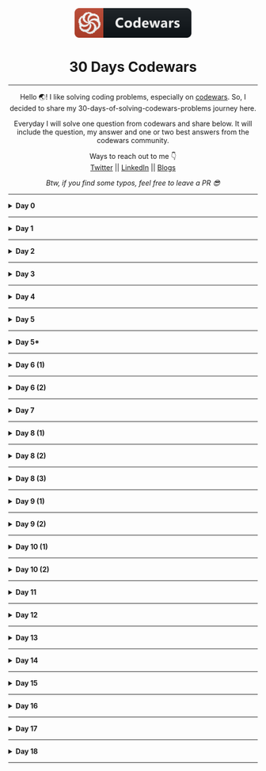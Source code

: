 <div align="center">
  <img height="60" src="./assets/codewars_button_icon.png">
  <h1>30 Days Codewars</h1>

---

<span>Hello 🌏! I like solving coding problems, especially on <a href="https://www.codewars.com/">codewars</a>. So, I decided to share my 30-days-of-solving-codewars-problems journey here.</span>

<span>Everyday I will solve one question from codewars and share below. It will include the question, my answer and one or two best answers from the codewars community.</span>

Ways to reach out to me 👇 <br />
<a target="_blank" href="https://twitter.com/nomanoff_tech">Twitter</a> || <a href="https://www.linkedin.com/in/me-adam/">LinkedIn</a> || <a href="https://dev.to/nomanoff_tech">Blogs</a>

_Btw, if you find some typos, feel free to leave a PR 😎_

</div>

---

<details><summary><b>Day 0</b></summary>

#### Even or Odd?

> 8 kyu

###### Description:

> Create a function that takes an integer as an argument and returns "Even" for even numbers or "Odd" for odd numbers.

```javascript
function even_or_odd(number) {}

even_or_odd();
```

<details><summary><b>My Answer</b></summary>

```javascript
function even_or_odd(number) {
  return number % 2 === 0 ? "Even" : "Odd";
}
```

</details>

<details><summary><b>Best Answer</b></summary>

```javascript
function even_or_odd(number) {
  return number % 2 ? "Odd" : "Even";
}
```

</details>

</details>

---

<details><summary><b>Day 1</b></summary>

#### Stop gninnipS My sdroW!

> 6 kyu

###### Description:

> Write a function that takes in a string of one or more words, and returns the same string, but with all five or more letter words reversed (Just like the name of this Kata). Strings passed in will consist of only letters and spaces. Spaces will be included only when more than one word is present.

> Examples: spinWords( "Hey fellow warriors" ) => returns "Hey wollef sroirraw" spinWords( "This is a test") => returns "This is a test" spinWords( "This is another test" )=> returns "This is rehtona test"

```javascript
function spinWords(string) {
  //TODO Have fun :)
}
```

<details><summary><b>My Answer 😅</b></summary>

```javascript
function spinWords(string) {
  let words = string.split(" ");

  let newWords = words.map((word) =>
    word.length >= 5 ? word.split("").reverse().join("") : word
  );

  return newWords.join(" ");
}
```

</details>

<details><summary><b>Best Answers ✅</b></summary>

> Top ranked answer (writter by a human 😅):

```javascript
function spinWords(words) {
  return words
    .split(" ")
    .map(function (word) {
      return word.length > 4 ? word.split("").reverse().join("") : word;
    })
    .join(" ");
}
```

> 2nd ranked answer 👀:

```javascript
function spinWords(string){
  return string.replace(/\w{5,}/g, function(w) { return w.split('').reverse().join('') })
}
}
```

</details>

</details>

---

<details><summary><b>Day 2</b></summary>

#### Sum of Digits / Digital Root

> 6 kyu

###### Description:

> [Digital root](https://en.wikipedia.org/wiki/Digital_root) is the recursive sum of all the digits in a number.

> Given n, take the sum of the digits of n. If that value has more than one digit, continue reducing in this way until a single-digit number is produced. The input will be a non-negative integer.

> Examples:

```javascript
    16  -->  1 + 6 = 7
   942  -->  9 + 4 + 2 = 15  -->  1 + 5 = 6
132189  -->  1 + 3 + 2 + 1 + 8 + 9 = 24  -->  2 + 4 = 6
493193  -->  4 + 9 + 3 + 1 + 9 + 3 = 29  -->  2 + 9 = 11  -->  1 + 1 = 2
```

> Start here:

```javascript
function digital_root(n) {
  // ...
}
```

<details><summary><b>My Answer 😅</b></summary>

```javascript
function digital_root(n) {
  let newNum;
  let justNum = n
    .toString()
    .split("")
    .map((num) => parseInt(num, 10));

  newNum = justNum.reduce((partialSum, a) => partialSum + a, 0);

  if (newNum.toString().length > 1) {
    return digital_root(newNum);
  } else {
    return newNum;
  }
}
```

</details>

<details><summary><b>Best Answers ✅</b></summary>

> Top ranked answer, wtf? 🤯:

```javascript
function digital_root(n) {
  return ((n - 1) % 9) + 1;
}
```

<details><summary><b>Top comments for this solution. Just read for fun 😅</b></summary>

> - dude speaks matrix languague

> - mathematics!

> - what kind of sorcery is this?

> - my brain is damaged!

> - wait, what?

> - hmmm... wtf? totally mind boggling

> - bruh!!!

> - I am not a coder.

> - The simplicity is extremely frustrating. Thank you

> - I am quitting programming after this

</details>

> 2nd ranked answer 👍:

```javascript
function digital_root(n) {
  if (n < 10) return n;

  return digital_root(
    n
      .toString()
      .split("")
      .reduce(function (acc, d) {
        return acc + +d;
      }, 0)
  );
}
```

</details>

</details>

---

<details><summary><b>Day 3</b></summary>

#### Disemvowel Trolls

> 7 kyu

###### Description:

> Trolls are attacking your comment section! A common way to deal with this situation is to remove all of the vowels from the trolls' comments, neutralizing the threat. Your task is to write a function that takes a string and return a new string with all vowels removed. For example, the string "This website is for losers LOL!" would become "Ths wbst s fr lsrs LL!".

> Note: for this kata y isn't considered a vowel.

```javascript
function disemvowel(str) {
  return str;
}
```

<details><summary><b>My Answer 😅</b></summary>

```javascript
function disemvowel(str) {
  return str
    .split(" ")
    .map((x) => x.replace(/[aAeEiIoOuU]/g, ""))
    .join(" ");
}
```

</details>

<details><summary><b>Best Answers ✅</b></summary>

> Top ranked answer (writter by a human 😅):

```javascript
function disemvowel(str) {
  return str.replace(/[aeiou]/gi, "");
}
```

> 2nd ranked answer 👀:

```javascript
function disemvowel(str) {
  var vowels = ["a", "e", "i", "o", "u"];

  return str
    .split("")
    .filter(function (el) {
      return vowels.indexOf(el.toLowerCase()) == -1;
    })
    .join("");
}
```

</details>

</details>

---

<details><summary><b>Day 4</b></summary>

#### Array.diff

> 6 kyu

###### Description:

> Your goal in this kata is to implement a difference function, which subtracts one list from another and returns the result.

> It should remove all values from list a, which are present in list b keeping their order.

```javascript
arrayDiff([1, 2], [1]) == [2];
```

> If a value is present in b, all of its occurrences must be removed from the other:

```javascript
arrayDiff([1, 2, 2, 2, 3], [2]) == [1, 3];
```

<details><summary><b>My Answers 😅</b></summary>

```javascript
// Solution 1:
function arrayDiff(a, b) {
  return a.filter((val) => !b.includes(val));
}

// Solution 2:
function arrayDiff(a, b) {
  return a.filter((val) => b.indexOf(val) === -1);
}
```

</details>

<details><summary><b>Best Answers ✅</b></summary>

> Top ranked answer 🤯:

```javascript
function array_diff(a, b) {
  return a.filter((e) => !b.includes(e));
}
```

> 2nd ranked answer 👍:

```javascript
function array_diff(a, b) {
  return a.filter(function (x) {
    return b.indexOf(x) == -1;
  });
}
```

</details>

</details>

---

<details><summary><b>Day 5</b></summary>

####

> 7 kyu

###### Description:

> In this little assignment you are given a string of space separated numbers, and have to return the highest and lowest number.

> _Examples:_

```javascript
highAndLow("1 2 3 4 5"); // return "5 1"
highAndLow("1 2 -3 4 5"); // return "5 -3"
highAndLow("1 9 3 4 -5"); // return "9 -5"
```

> _Notes:_

- All numbers are valid Int32, no need to validate them.
- There will always be at least one number in the input string.
- Output string must be two numbers separated by a single space, and highest number is first.

<details><summary><b>My Answer 😅</b></summary>

```javascript
function highAndLow(numbers) {
  let n1 = numbers.split(" ").reduce((a, b) => `${Math.min(a, b)}`);
  let n2 = numbers.split(" ").reduce((a, b) => `${Math.max(a, b)}`);

  return `${n2} ${n1}`;
}
```

</details>

<details><summary><b>Best Answers ✅</b></summary>

> Top ranked answer 🤯:

```javascript
function highAndLow(numbers) {
  numbers = numbers.split(" ").map(Number);
  return Math.max.apply(0, numbers) + " " + Math.min.apply(0, numbers);
}
```

> 2nd ranked answer 👍:

```javascript
function highAndLow(numbers) {
  numbers = numbers.split(" ");
  return `${Math.max(...numbers)} ${Math.min(...numbers)}`;
}
```

</details>

</details>

---

<details><summary><b>Day 5*</b></summary>

####

> 6 kyu

###### Description:

> Jamie is a programmer, and James' girlfriend. She likes diamonds, and wants a diamond string from James. Since James doesn't know how to make this happen, he needs your help.

> You need to return a string that looks like a diamond shape when printed on the screen, using asterisk (\*) characters. Trailing spaces should be removed, and every line must be terminated with a newline character (\n).

> Return `null/nil/None/...` if the input is an even number or negative, as it is not possible to print a diamond of even or negative size.

###### Examples

_A size 3 diamond:_

```javascript
 *
***
 *
```

...which would appear as a string of `" *\n***\n *\n"`

_A size 5 diamond:_

```javascript
  *
 ***
*****
 ***
  *
```

...that is:

`" *\n ***\n*****\n ***\n *\n"`

<details><summary><b>My Answer 😅</b></summary>

> Sorry, I couldn't think of an answer for this one so I had to unlock the solution 😅
> So, I don't count this one 😉

</details>

<details><summary><b>Best Answers ✅</b></summary>

> Top ranked answer 🤯:

```javascript
function diamond(n) {
  if (n <= 0 || n % 2 === 0) return null;
  str = "";
  for (let i = 0; i < n; i++) {
    let len = Math.abs((n - 2 * i - 1) / 2);
    str += " ".repeat(len);
    str += "*".repeat(n - 2 * len);
    str += "\n";
  }
  return str;
}
```

> 2nd ranked answer 👍:

```javascript
function diamond(n) {
  if (n % 2 == 0 || n < 1) return null;
  var x = 0,
    add,
    diam = line(x, n);
  while ((x += 2) < n) {
    add = line(x / 2, n - x);
    diam = add + diam + add;
  }
  return diam;
} //z.

function repeat(str, x) {
  return Array(x + 1).join(str);
}
function line(spaces, stars) {
  return repeat(" ", spaces) + repeat("*", stars) + "\n";
}
```

</details>

</details>

---

<details><summary><b>Day 6 (1)</b></summary>

####

> 6 kyu

###### Description:

> You probably know the "like" system from Facebook and other pages. People can "like" blog posts, pictures or other items. We want to create the text that should be displayed next to such an item.

> Implement the function which takes an array containing the names of people that like an item. It must return the display text as shown in the examples:

```javascript
[]                                -->  "no one likes this"
["Peter"]                         -->  "Peter likes this"
["Jacob", "Alex"]                 -->  "Jacob and Alex like this"
["Max", "John", "Mark"]           -->  "Max, John and Mark like this"
["Alex", "Jacob", "Mark", "Max"]  -->  "Alex, Jacob and 2 others like this"
```

> Note: For 4 or more names, the number in `"and 2 others"` simply increases.

<details><summary><b>My solution 😅</b></summary>

```javascript
function likes(names) {
  if (names.length === 0) {
    return "no one likes this";
  } else if (names.length === 1) {
    return `${names[0]} likes this`;
  } else if (names.length === 2) {
    return `${names[0]} and ${names[1]} like this`;
  } else if (names.length === 3) {
    return `${names[0]}, ${names[1]} and ${names[2]} like this`;
  }
  return `${names[0]}, ${names[1]} and ${names.length - 2} others like this`;
}
```

</details>

<details><summary><b>Best solutions ✅</b></summary>

> Top ranked answer (...meh) 👍:

```javascript
function likes(names) {
  names = names || [];
  switch (names.length) {
    case 0:
      return "no one likes this";
      break;
    case 1:
      return names[0] + " likes this";
      break;
    case 2:
      return names[0] + " and " + names[1] + " like this";
      break;
    case 3:
      return names[0] + ", " + names[1] + " and " + names[2] + " like this";
      break;
    default:
      return (
        names[0] +
        ", " +
        names[1] +
        " and " +
        (names.length - 2) +
        " others like this"
      );
  }
}
```

> 2nd ranked answer (clever 😁):

```javascript
function likes(names) {
  return {
    0: "no one likes this",
    1: `${names[0]} likes this`,
    2: `${names[0]} and ${names[1]} like this`,
    3: `${names[0]}, ${names[1]} and ${names[2]} like this`,
    4: `${names[0]}, ${names[1]} and ${names.length - 2} others like this`,
  }[Math.min(4, names.length)];
}
```

</details>

</details>

---

<details><summary><b>Day 6 (2)</b></summary>

####

> 7 kyu

###### Description:

> Your task is to make a function that can take any non-negative integer as an argument and return it with its digits in descending order. Essentially, rearrange the digits to create the highest possible number.

> Examples:

Input: `42145` Output: `54421`

Input:` 145263` Output: `654321`

Input: `123456789` Output: `987654321`

<details><summary><b>My solution 😅</b></summary>

```javascript
function descendingOrder(n) {
  let str = n
    .toString()
    .split("")
    .sort((a, b) => a - b)
    .reverse()
    .join("");

  return parseInt(str, 10);
}
```

</details>

<details><summary><b>Best solutions ✅</b></summary>

> Top ranked answer 👍:

```javascript
function descendingOrder(n) {
  return parseInt(String(n).split("").sort().reverse().join(""));
}
```

> 2nd ranked answer ✅:

```javascript
function descendingOrder(n) {
  return +(n + "")
    .split("")
    .sort(function (a, b) {
      return b - a;
    })
    .join("");
}
```

</details>

</details>

---

<details><summary><b>Day 7</b></summary>

####

> 6 kyu

###### Description:

>

> Examples:

<details><summary><b>My solution 😅</b></summary>

> tolerable 🥱

```javascript
function createPhoneNumber(numbers) {
  let str = numbers.join("");

  return `(${str.slice(0, 3)}) ${str.slice(3, 6)}-${str.slice(6, 10)}`;
}
```

</details>

<details><summary><b>Best solutions ✅</b></summary>

> Top ranked answer very clever 🔥. Imho:

```javascript
function createPhoneNumber(numbers) {
  var format = "(xxx) xxx-xxxx";

  for (var i = 0; i < numbers.length; i++) {
    format = format.replace("x", numbers[i]);
  }

  return format;
}
```

> 2nd ranked answer ✅. Similar to mine huh?

```javascript
function createPhoneNumber(numbers) {
  numbers = numbers.join("");
  return (
    "(" +
    numbers.substring(0, 3) +
    ") " +
    numbers.substring(3, 6) +
    "-" +
    numbers.substring(6)
  );
}
```

</details>

</details>

---

<details><summary><b>Day 8 (1)</b></summary>

#### Find The Parity Outlier

> 6 kyu

###### Description:

> You are given an array (which will have a length of at least 3, but could be very large) containing integers. The array is either entirely comprised of odd integers or entirely comprised of even integers except for a single integer `N`. Write a method that takes the array as an argument and returns this "outlier" `N`.

> Examples:

```javascript

[2, 4, 0, 100, 4, 11, 2602, 36]
Should return: 11 (the only odd number)

[160, 3, 1719, 19, 11, 13, -21]
Should return: 160 (the only even number)

```

<details><summary><b>My solution 😅</b></summary>

> tolerable 🥱

```javascript
function findOutlier(integers) {
  //your code here
  let arr1 = [];
  let arr2 = [];

  integers.filter((i) => (i % 2 === 0 ? arr1.push(i) : arr2.push(i)));

  return arr1.length > arr2.length ? arr2[0] : arr1[0];
}
```

</details>

<details><summary><b>Best solutions ✅</b></summary>

> Top ranked answer:

```javascript
function findOutlier(int) {
  var even = int.filter((a) => a % 2 == 0);
  var odd = int.filter((a) => a % 2 !== 0);
  return even.length == 1 ? even[0] : odd[0];
}
```

> 2nd ranked answer ✅

```javascript
function findOutlier(integers) {
  return integers.slice(0, 3).filter(even).length >= 2
    ? integers.find(odd)
    : integers.find(even);
}
function even(num) {
  return num % 2 == 0;
}
function odd(num) {
  return !even(num);
}
```

</details>

</details>

---

<details><summary><b>Day 8 (2)</b></summary>

#### Get the Middle Character

> 7 kyu

###### Description:

> You are going to be given a word. Your job is to return the middle character of the word. If the word's length is odd, return the middle character. If the word's length is even, return the middle 2 characters.

Examples:

```javascript
Kata.getMiddle("test") should return "es"

Kata.getMiddle("testing") should return "t"

Kata.getMiddle("middle") should return "dd"

Kata.getMiddle("A") should return "A"
```

<details><summary><b>My solution 😅</b></summary>

> tolerable 🥱

```javascript
function getMiddle(s) {
  let l = s.length;

  return l % 2 !== 0 ? s[l / 2 - 0.5] : `${s[l / 2 - 1]}${s[l / 2]}`;
}
```

</details>

<details><summary><b>Best solutions ✅</b></summary>

> Top ranked answer, meh...

```javascript
function getMiddle(s) {
  return s.substr(Math.ceil(s.length / 2 - 1), s.length % 2 === 0 ? 2 : 1);
}
```

> 2nd ranked answer ✅

```javascript
function getMiddle(s) {
  var middle = s.length / 2;
  return s.length % 2
    ? s.charAt(Math.floor(middle))
    : s.slice(middle - 1, middle + 1);
}
```

</details>

</details>

---

<details><summary><b>Day 8 (3)</b></summary>

#### Bit Counting

> 6 kyu

###### Description:

> Write a function that takes an integer as input, and returns the number of bits that are equal to one in the binary representation of that number. You can guarantee that input is non-negative.

Examples:

> The binary representation of `1234` is `10011010010`, so the function should return `5` in this case

<details><summary><b>My solution 😅</b></summary>

> Had no idea what binary was 🥲, but still...

```javascript
var countBits = function (n) {
  return n
    .toString(2)
    .split("")
    .filter((a) => a === "1").length;
};
```

</details>

<details><summary><b>Best solutions ✅</b></summary>

> Top ranked answer, one line 😬. Similar to mine, huh?

```javascript
countBits = (n) => n.toString(2).split("0").join("").length;
```

> 2nd ranked answer. I have no idea what is going on below 🤨

```javascript
function countBits(n) {
  for (c = 0; n; n >>= 1) c += n & 1;
  return c;
}
```

</details>

</details>

---

<details><summary><b>Day 9 (1)</b></summary>

#### Counting Duplicates

> 6 kyu

###### Description:

Count the number of Duplicates

> Write a function that will return the count of distinct case-insensitive alphabetic characters and numeric digits that occur more than once in the input string. The input string can be assumed to contain only alphabets (both uppercase and lowercase) and numeric digits.

Example:

> "abcde" -> 0 `# no characters repeats more than once`
> "aabbcde" -> 2 `# 'a' and 'b'`
> "aabBcde" -> 2 `# 'a' occurs twice and 'b' twice (`b`and`B`)`
> "indivisibility" -> 1 `# 'i' occurs six times`
> "Indivisibilities" -> 2 `# 'i' occurs seven times and 's' occurs twice`
> "aA11" -> 2 `# 'a' and '1'`
> "ABBA" -> 2 `# 'A' and 'B' each occur twice`

<details><summary><b>My solution 😅</b></summary>

```javascript
function duplicateCount(text) {
  let arr1 = text.toLowerCase().split("");
  let arr2 = [];
  arr1.filter((item, i) => {
    if (arr2.indexOf(item) === -1) {
      if (arr1.indexOf(item) !== i) {
        arr2.push(item);
      }
    }
    return arr2;
  });

  return arr2.length;
}
```

</details>

<details><summary><b>Best solutions ✅</b></summary>

> Top ranked answer 😐:

```javascript
function duplicateCount(text) {
  return (
    text
      .toLowerCase()
      .split("")
      .sort()
      .join("")
      .match(/([^])\1+/g) || []
  ).length;
}
```

> 2nd ranked answer ✅

```javascript
function duplicateCount(text) {
  return text
    .toLowerCase()
    .split("")
    .filter(function (val, i, arr) {
      return arr.indexOf(val) !== i && arr.lastIndexOf(val) === i;
    }).length;
}
```

</details>

</details>

---

<details><summary><b>Day 9 (2)</b></summary>

####

> 7 kyu

###### Description:

> An isogram is a word that has no repeating letters, consecutive or non-consecutive. Implement a function that determines whether a string that contains only letters is an isogram. Assume the empty string is an isogram. Ignore letter case.

Example: (Input --> Output)

```javascript
"Dermatoglyphics" --> true
"aba" --> false
"moOse" --> false (ignore letter case)
```

<details><summary><b>My solution 😅</b></summary>

```javascript
function isIsogram(str) {
  return (
    str
      .toLowerCase()
      .split("")
      .filter((item, pos, arr) => arr.indexOf(item) == pos).length == str.length
  );
}
```

</details>

<details><summary><b>Best solutions ✅</b></summary>

> Top ranked answer 😐:

```javascript
function isIsogram(str) {
  return !/(\w).*\1/i.test(str);
}
```

> 2nd ranked answer ✅

```javascript
function isIsogram(str) {
  return new Set(str.toUpperCase()).size == str.length;
}
```

</details>

</details>

---

<details><summary><b>Day 10 (1)</b></summary>

#### List Filtering

> 7 kyu

###### Description:

> In this kata you will create a function that takes a list of non-negative integers and strings and returns a new list with the strings filtered out.

Example:

```javascript
filter_list([1, 2, "a", "b"]) == [1, 2];
filter_list([1, "a", "b", 0, 15]) == [1, 0, 15];
filter_list([1, 2, "aasf", "1", "123", 123]) == [1, 2, 123];
```

<details><summary><b>My solution 😅</b></summary>

> I literally spent less than a minute 🥱

```javascript
function filter_list(l) {
  // Return a new array with the strings filtered out
  return l.filter((a) => typeof a === "number");
}
```

</details>

<details><summary><b>Best solutions ✅</b></summary>

> Top ranked answer 😐:

```javascript
function filter_list(l) {
  return l.filter(function (v) {
    return typeof v == "number";
  });
}
```

> 2nd ranked answer ✅

```javascript
function filter_list(l) {
  return l.filter((e) => Number.isInteger(e));
}
```

</details>

</details>

---

<details><summary><b>Day 10 (2)</b></summary>

#### Duplicate Encoder

> 6 kyu

###### Description:

> The goal of this exercise is to convert a string to a new string where each character in the new string is `"("` if that character appears only once in the original string, or `")"` if that character appears more than once in the original string. Ignore capitalization when determining if a character is a duplicate.

Example:

```javascript
"din"      =>  "((("
"recede"   =>  "()()()"
"Success"  =>  ")())())"
"(( @"     =>  "))(("
```

<details><summary><b>My solution 😅</b></summary>

> I..., I solved it 🥲

```javascript
function duplicateEncode(word) {
  let arr1 = word.toLowerCase().split("");
  let arr2 = [];

  arr1.filter((item, i) => {
    if (arr2.indexOf(item) === -1) {
      if (arr1.indexOf(item) !== i) {
        arr2.push(item);
      }
    }
    return arr2;
  });

  let arr3 = [];

  word
    .toLowerCase()
    .split("")
    .filter((a) => (arr2.includes(a) ? arr3.push(")") : arr3.push("(")));

  return arr3.join("");
}
```

</details>

<details><summary><b>Best solutions ✅</b></summary>

> Top ranked answer ✅:

```javascript
function duplicateEncode(word) {
  return word
    .toLowerCase()
    .split("")
    .map(function (a, i, w) {
      return w.indexOf(a) == w.lastIndexOf(a) ? "(" : ")";
    })
    .join("");
}
```

> 2nd ranked answer ✅

```javascript
function duplicateEncode(word) {
  word = word.toLowerCase();
  return word.replace(/./g, (m) =>
    word.indexOf(m) == word.lastIndexOf(m) ? "(" : ")"
  );
}
```

</details>

</details>

---

<details><summary><b>Day 11</b></summary>

#### Exes and Ohs

> 7 kyu

###### Description:

> Check to see if a string has the same amount of 'x's and 'o's. The method must return a boolean and be case insensitive. The string can contain any char.

Example:

```javascript
XO("ooxx") => true
XO("xooxx") => false
XO("ooxXm") => true
XO("zpzpzpp") => true // when no 'x' and 'o' is present should return true
XO("zzoo") => false
```

<details><summary><b>My solution 😅</b></summary>

> I... I solved it 😬. It should have been 6kyu Imho 🤨

```javascript
function XO(str) {
  let arr1 = [];
  let arr2 = [];

  str
    .toLowerCase()
    .split("")
    .map((a) => {
      if (a === "o") {
        arr1.push(a);
      }

      if (a === "x") {
        arr2.push(a);
      }
    });

  return arr1.length === arr2.length;
}
```

</details>

<details><summary><b>Best solutions ✅</b></summary>

> Top ranked answer ✅, f\*\*\* regex

```javascript
function XO(str) {
  let x = str.match(/x/gi);
  let o = str.match(/o/gi);
  return (x && x.length) === (o && o.length);
}
```

> 2nd ranked answer ✅, clever 🥲

```javascript
const XO = (str) => {
  str = str.toLowerCase().split("");
  return (
    str.filter((x) => x === "x").length === str.filter((x) => x === "o").length
  );
};
```

</details>

</details>

---

<details><summary><b>Day 12</b></summary>

#### Persistent Bugger.

> 6 kyu

###### Description:

> Write a function, `persistence`, that takes in a positive parameter `num` and returns its multiplicative persistence, which is the number of times you must multiply the digits in `num` until you reach a single digit.

For example (Input --> Output):

```javascript
39 --> 3 (because 3*9 = 27, 2*7 = 14, 1*4 = 4 and 4 has only one digit)
999 --> 4 (because 9*9*9 = 729, 7*2*9 = 126, 1*2*6 = 12, and finally 1*2 = 2)
4 --> 0 (because 4 is already a one-digit number)
```

<details><summary><b>My solution 😅</b></summary>

> Recursion baby, recursion 😅

```javascript
function persistence(num) {
  let counter = 1;
  function recurse(num) {
    let arr1 = num;
    let nums = 0;

    arr1 = arr1
      .toString()
      .split("")
      .map(Number)
      .reduce((a, b) => {
        return a * b;
      }, 1);

    if (arr1.toString().length !== 1) {
      return recurse(arr1, (counter += 1));
    } else {
      return counter;
    }
  }

  return num.toString().length === 1 ? 0 : recurse(num);
}
```

</details>

<details><summary><b>Best solutions ✅</b></summary>

> Top ranked answer ✅, meh 🥱:

```javascript
const persistence = (num) => {
  return `${num}`.length > 1
    ? 1 + persistence(`${num}`.split("").reduce((a, b) => a * +b))
    : 0;
};
```

> 2nd ranked answer ✅, clever 🥲

```javascript
function persistence(num) {
  var times = 0;

  num = num.toString();

  while (num.length > 1) {
    times++;
    num = num
      .split("")
      .map(Number)
      .reduce((a, b) => a * b)
      .toString();
  }

  return times;
}
```

</details>

</details>

---

<details><summary><b>Day 13</b></summary>

#### Tribonacci Sequence

> 6 kyu

###### Description:

> Well met with Fibonacci bigger brother, AKA Tribonacci.

> As the name may already reveal, it works basically like a Fibonacci, but summing the last 3 (instead of 2) numbers of the sequence to generate the next. And, worse part of it, regrettably I won't get to hear non-native Italian speakers trying to pronounce it :(

> So, if we are to start our Tribonacci sequence with `[1, 1, 1]` as a starting input (AKA signature), we have this sequence:

```javascript
[1, 1 ,1, 3, 5, 9, 17, 31, ...]
```

> But what if we started with [0, 0, 1] as a signature? As starting with [0, 1] instead of [1, 1] basically shifts the common Fibonacci sequence by once place, you may be tempted to think that we would get the same sequence shifted by 2 places, but that is not the case and we would get:

```javascript
[0, 0, 1, 1, 2, 4, 7, 13, 24, ...]
```

> Well, you may have guessed it by now, but to be clear: you need to create a fibonacci function that given a signature array/list, returns the first n elements - signature included of the so seeded sequence.

> Signature will always contain 3 numbers; n will always be a non-negative number; if n == 0, then return an empty array (except in C return NULL) and be ready for anything else which is not clearly specified ;)

<details><summary><b>My solution 😅</b></summary>

> While looop, recursion 😅

```javascript
function tribonacci(arr, time) {
  let arr1 = arr;
  let temp = 0;
  let times = time - 3;

  if (time === 0) {
    return [];
  } else if (time === 1) {
    return [arr[0]];
  }

  while (times >= 1) {
    temp = arr1.slice(-3)[0] + arr1.slice(-2)[0] + arr1.slice(-1)[0];

    arr1.push(temp);
    times--;
  }

  return arr1;
}
```

</details>

<details><summary><b>Best solutions ✅</b></summary>

> Top ranked answer 🥲:

```javascript
function tribonacci(signature, n) {
  for (var i = 0; i < n - 3; i++) {
    // iterate n times
    signature.push(signature[i] + signature[i + 1] + signature[i + 2]); // add last 3 array items and push to trib
  }
  return signature.slice(0, n); //return trib - length of n
}
```

> 2nd ranked answer ✅

```javascript
function tribonacci(signature, n) {
  const result = signature.slice(0, n);
  while (result.length < n) {
    result[result.length] = result.slice(-3).reduce((p, c) => p + c, 0);
  }
  return result;
}
```

</details>

</details>

---

<details><summary><b>Day 14</b></summary>

#### Friend or Foe?

> 6 kyu

###### Description:

> Make a program that filters a list of strings and returns a list with only your friends name in it.

> If a name has exactly 4 letters in it, you can be sure that it has to be a friend of yours! Otherwise, you can be sure he's not...

> Ex: Input = ["Ryan", "Kieran", "Jason", "Yous"], Output = ["Ryan", "Yous"]

Example:

```javascript
friend[("Ryan", "Kieran", "Mark")]`shouldBe`[("Ryan", "Mark")];
```

<details><summary><b>My solution, meh 🥱</b></summary>

> It wasn't a good fight for me

```javascript
function friend(friends) {
  return friends.filter((a) => a.length === 4 && a);
}
```

</details>

<details><summary><b>Best solutions ✅</b></summary>

> Top ranked answer (almost the same 😐):

```javascript
function friend(friends) {
  return friends.filter((n) => n.length === 4);
}
```

> 2nd ranked answer, meh 🥱

```javascript
const friend = (friends) => friends.filter((friend) => friend.length == 4);
```

</details>

</details>

---

<details><summary><b>Day 15</b></summary>

####

> 7 kyu

###### Description:

The Western Suburbs Croquet Club has two categories of membership, Senior and Open. They would like your help with an application form that will tell prospective members which category they will be placed.

To be a senior, a member must be at least 55 years old and have a handicap greater than 7. In this croquet club, handicaps range from -2 to +26; the better the player the lower the handicap.

Input:

Input will consist of a list of pairs. Each pair contains information for a single potential member. Information consists of an integer for the person's age and an integer for the person's handicap.

Output:

Output will consist of a list of string values (in Haskell: Open or Senior) stating whether the respective member is to be placed in the senior or open category.

Example:

```javascript
input = [
  [18, 20],
  [45, 2],
  [61, 12],
  [37, 6],
  [21, 21],
  [78, 9],
];
output = ["Open", "Open", "Senior", "Open", "Open", "Senior"];
```

<details><summary><b>My solution, meh 🥱</b></summary>

>

```javascript
function openOrSenior(data) {
  let newData = [];
  let arr1 = data.map((a) => a[0] >= 55 && a[1] > 7);
  let arr2 = arr1.filter((a) =>
    a ? newData.push("Senior") : newData.push("Open")
  );
  return newData;
}
```

</details>

<details><summary><b>Best solutions ✅</b></summary>

> Top ranked answer. Wow. With explanations 👏 👏 👏

```javascript
// Destructuring: [age, handicap] https://developer.mozilla.org/en-US/docs/Web/JavaScript/Reference/Operators/Destructuring_assignment
// Arrow Functions: () => {} https://developer.mozilla.org/en-US/docs/Web/JavaScript/Reference/Functions/Arrow_functions

function openOrSenior(data) {
  return data.map(([age, handicap]) =>
    age > 54 && handicap > 7 ? "Senior" : "Open"
  );
}
```

> 2nd ranked answer 👍:

```javascript
function openOrSenior(data) {
  function determineMembership(member) {
    return member[0] >= 55 && member[1] > 7 ? "Senior" : "Open";
  }
  return data.map(determineMembership);
}
```

</details>

</details>

---

<details><summary><b>Day 16</b></summary>

####

> 7 kyu

###### Description:

ATM machines allow `4` or `6` digit PIN codes and PIN codes cannot contain anything but exactly `4` digits or exactly `6` digits.

If the `function` is passed a valid PIN `string`, return `true`, else return `false`.

```javascript
"1234"   -->  true
"12345"  -->  false
"a234"   -->  false
```

<details><summary><b>My solution 😅</b></summary>

> Honestly, I searched to find the number tester regex from google. Is this a cheating 😅? I don't care.

```javascript
function validatePIN(pin) {
  // regex, baby
  return (pin.length === 4 || pin.length === 6) && /^[0-9]*$/.test(pin);
}
```

</details>

<details><summary><b>Best solutions ✅</b></summary>

> Top ranked answer 👀:

```javascript
function validatePIN(pin) {
  return /^(\d{4}|\d{6})$/.test(pin);
}
```

> 2nd ranked answer 👍:

```javascript
function validatePIN(pin) {
  var pinlen = pin.length;
  var isCorrectLength = pinlen == 4 || pinlen == 6;
  var hasOnlyNumbers = pin.match(/^\d+$/);

  if (isCorrectLength && hasOnlyNumbers) {
    return true;
  }

  return false;
}
```

</details>

</details>

---

<details><summary><b>Day 17</b></summary>

####

> kyu

###### Description:

```javascript

```

<details><summary><b>My solution 😅</b></summary>

>

```javascript

```

</details>

<details><summary><b>Best solutions ✅</b></summary>

> Top ranked answer 👀:

```javascript

```

> 2nd ranked answer 👍:

```javascript

```

</details>

</details>

---

<details><summary><b>Day 18</b></summary>

####

> kyu

###### Description:

```javascript

```

<details><summary><b>My solution 😅</b></summary>

>

```javascript

```

</details>

<details><summary><b>Best solutions ✅</b></summary>

> Top ranked answer 👀:

```javascript

```

> 2nd ranked answer 👍:

```javascript

```

</details>

</details>

---
